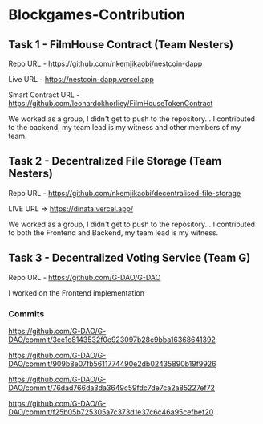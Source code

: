 # Blockgames-Contribution

## Task 1 - FilmHouse Contract (Team Nesters)

Repo URL - https://github.com/nkemjikaobi/nestcoin-dapp

Live URL - https://nestcoin-dapp.vercel.app

Smart Contract URL - https://github.com/leonardokhorliey/FilmHouseTokenContract

We worked as a group, I didn't get to push to the repository... I contributed to the backend, my team lead is my witness and other members of my team.

## Task 2 - Decentralized File Storage (Team Nesters)
Repo URL - https://github.com/nkemjikaobi/decentralised-file-storage

LIVE URL => https://dinata.vercel.app/

We worked as a group, I didn't get to push to the repository... I contributed to both the Frontend and Backend, my team lead is my witness.



## Task 3 - Decentralized Voting Service (Team G)
Repo URL - https://github.com/G-DAO/G-DAO

I worked on the Frontend implementation

### Commits

https://github.com/G-DAO/G-DAO/commit/3ce1c8143532f0e923097b28c9bba16368641392

https://github.com/G-DAO/G-DAO/commit/909b8e07fb5611774490e2db02435890b19f9926

https://github.com/G-DAO/G-DAO/commit/76dad766da3da3649c59fdc7de7ca2a85227ef72

https://github.com/G-DAO/G-DAO/commit/f25b05b725305a7c373d1e37c6c46a95cefbef20



